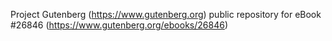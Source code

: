 Project Gutenberg (https://www.gutenberg.org) public repository for eBook #26846 (https://www.gutenberg.org/ebooks/26846)
